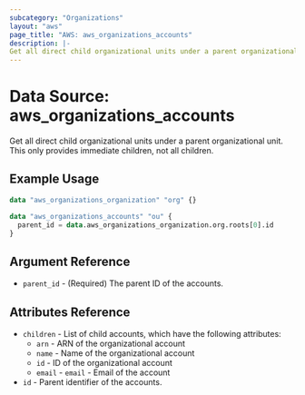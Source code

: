 ```yaml
---
subcategory: "Organizations"
layout: "aws"
page_title: "AWS: aws_organizations_accounts"
description: |-
Get all direct child organizational units under a parent organizational unit. This only provides immediate children, not all children.
---
```


# Data Source: aws_organizations_accounts

Get all direct child organizational units under a parent organizational unit. This only provides immediate children, not all children.

## Example Usage

```terraform
data "aws_organizations_organization" "org" {}

data "aws_organizations_accounts" "ou" {
  parent_id = data.aws_organizations_organization.org.roots[0].id
}
```

## Argument Reference

* `parent_id` - (Required) The parent ID of the accounts.

## Attributes Reference

* `children` - List of child accounts, which have the following attributes:
  * `arn` - ARN of the organizational account
  * `name` - Name of the organizational account
  * `id` - ID of the organizational account
  * `email` - `email` - Email of the account
* `id` - Parent identifier of the accounts.
